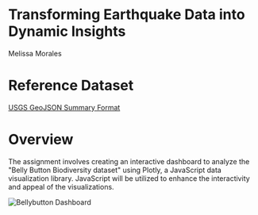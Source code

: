 # Transforming Earthquake Data into Dynamic Insights

Melissa Morales

# Reference Dataset
[USGS GeoJSON Summary Format](https://earthquake.usgs.gov/earthquakes/feed/v1.0/summary/2.5_week.geojson)

# Overview

The assignment involves creating an interactive dashboard to analyze the "Belly Button Biodiversity dataset" using Plotly, a JavaScript data visualization library. JavaScript will be utilized to enhance the interactivity and appeal of the visualizations.

![Bellybutton Dashboard](Image/BellybuttonDashboard.png)
